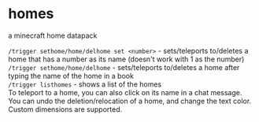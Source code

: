 # homes
a minecraft home datapack

`/trigger sethome/home/delhome set <number>` - sets/teleports to/deletes a home that has a number as its name (doesn't work with 1 as the number)<br>
`/trigger sethome/home/delhome` - sets/teleports to/deletes a home after typing the name of the home in a book<br>
`/trigger listhomes` - shows a list of the homes<br>
To teleport to a home, you can also click on its name in a chat message.<br>
You can undo the deletion/relocation of a home, and change the text color.<br>
Custom dimensions are supported.
